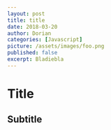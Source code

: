 ```yaml
---
layout: post
title: title
date: 2018-03-20
author: Dorian 
categories: [Javascript]
picture: /assets/images/foo.png
published: false
excerpt: Bladiebla
---
```


# Title

## Subtitle
